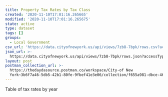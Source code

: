 ```yaml
---
title: Property Tax Rates by Tax Class
created: '2020-11-10T17:01:16.265665'
modified: '2020-11-10T17:01:16.265675'
state: active
type: dataset
tags: []
groups:
  - Local Government
csv_url: 'https://data.cityofnewyork.us/api/views/7zb8-7bpk/rows.csv?accessType=DOWNLOAD'
json_url: >-
  https://data.cityofnewyork.us/api/views/7zb8-7bpk/rows.json?accessType=DOWNLOAD
layout: post
postman_collection_url: >-
  https://thedaydasource.postman.co/workspace/City-of New
  York~3b6f7a46-5db5-42b1-80fe-9fbef41e3e06/collection/f655a981-dbce-4669-a76e-b08c98bcd6a4
---
```

Table of tax rates by year
